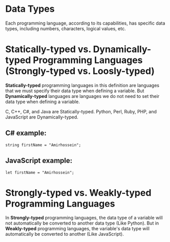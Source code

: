 # Data Types

Each programming language, according to its capabilities, has specific data types, including numbers, characters, logical values, etc.

# Statically-typed vs. Dynamically-typed Programming Languages (Strongly-typed vs. Loosly-typed)

**Statically-typed** programming languages in this definition are languages that we must specify their data type when defining a variable. But **Dynamically-typed** languages are languages we do not need to set their data type when defining a variable.

C, C++, C#, and Java are Statically-typed.
Python, Perl, Ruby, PHP, and JavaScript are Dynamically-typed.

## C# example:

`string firstName = "Amirhossein";`

## JavaScript example:

`let firstName = "Amirhossein";`

# Strongly-typed vs. Weakly-typed Programming Languages

In **Strongly-typed** programming languages, the data type of a variable will not automatically be converted to another data type (Like Python). But in **Weakly-typed** programming languages, the variable's data type will automatically be converted to another (Like JavaScript).
